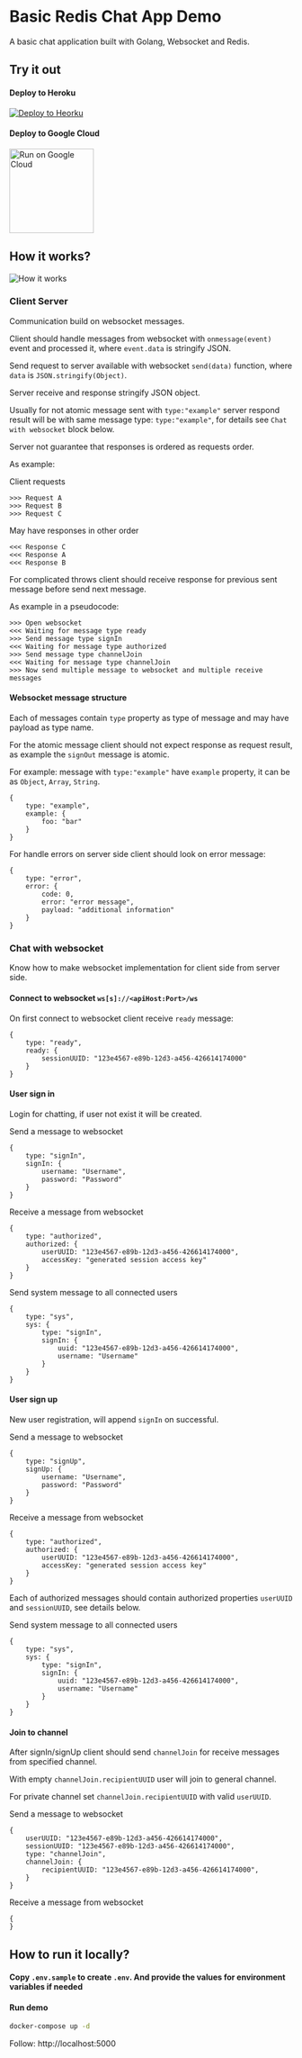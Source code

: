 # Basic Redis Chat App Demo

A basic chat application built with Golang, Websocket and Redis.

## Try it out

#### Deploy to Heroku

<p>
    <a href="https://heroku.com/deploy" target="_blank">
        <img src="https://www.herokucdn.com/deploy/button.svg" alt="Deploy to Heorku" />
    </a>
</p>

#### Deploy to Google Cloud

<p>
    <a href="https://deploy.cloud.run" target="_blank">
        <img src="https://deploy.cloud.run/button.svg" alt="Run on Google Cloud" width="150px"/>
    </a>
</p>

## How it works?

![How it works](docs/screenshot001.png)

### Client Server

Communication build on websocket messages.

Client should handle messages from websocket with `onmessage(event)` event and processed it, where `event.data` 
is stringify JSON.

Send request to server available with websocket `send(data)` function, where `data` is `JSON.stringify(Object)`.

Server receive and response stringify JSON object.

Usually for not atomic message sent with `type:"example"` server respond result will be with 
same message type: `type:"example"`, for details see `Chat with websocket` block below. 

Server not guarantee that responses is ordered as requests order. 

As example:

Client requests

```
>>> Request A
>>> Request B
>>> Request C
```

May have responses in other order

```
<<< Response C
<<< Response A
<<< Response B
```

For complicated throws client should receive response for previous sent message before send next message.

As example in a pseudocode: 

```
>>> Open websocket
<<< Waiting for message type ready
>>> Send message type signIn
<<< Waiting for message type authorized
>>> Send message type channelJoin
<<< Waiting for message type channelJoin
>>> Now send multiple message to websocket and multiple receive messages 
```

#### Websocket message structure

Each of messages contain `type` property as type of message and may have payload as type name.

For the atomic message client should not expect response as request result, as example the `signOut` message is atomic.

For example: message with `type:"example"` have `example` property, it can be as `Object`, `Array`, `String`.

```
{
    type: "example",
    example: {
        foo: "bar"
    }
}
```

For handle errors on server side client should look on error message: 

```
{
    type: "error",
    error: {
        code: 0,
        error: "error message",
        payload: "additional information"
    }
}
```

### Chat with websocket

Know how to make websocket implementation for client side from server side. 

#### Connect to websocket `ws[s]://<apiHost:Port>/ws`

On first connect to websocket client receive `ready` message:

```
{
    type: "ready",
    ready: {
        sessionUUID: "123e4567-e89b-12d3-a456-426614174000" 
    }
}
```

#### User sign in

Login for chatting, if user not exist it will be created.

Send a message to websocket
```
{
    type: "signIn",
    signIn: {
        username: "Username",
        password: "Password"
    }
}
```

Receive a message from websocket
```
{
    type: "authorized",
    authorized: {
        userUUID: "123e4567-e89b-12d3-a456-426614174000",
        accessKey: "generated session access key"
    }
}
```

Send system message to all connected users
```
{
    type: "sys",
    sys: {
        type: "signIn",
        signIn: {
            uuid: "123e4567-e89b-12d3-a456-426614174000",
            username: "Username"
        }
    }
}
```

#### User sign up

New user registration, will append `signIn` on successful. 

Send a message to websocket
```
{
    type: "signUp",
    signUp: {
        username: "Username",
        password: "Password"
    }
}
```

Receive a message from websocket
```
{
    type: "authorized",
    authorized: {
        userUUID: "123e4567-e89b-12d3-a456-426614174000",
        accessKey: "generated session access key"
    }
}
```

Each of authorized messages should contain authorized properties `userUUID` and `sessionUUID`, see details below.

Send system message to all connected users
```
{
    type: "sys",
    sys: {
        type: "signIn",
        signIn: {
            uuid: "123e4567-e89b-12d3-a456-426614174000",
            username: "Username"
        }
    }
}
```

#### Join to channel

After signIn/signUp client should send `channelJoin` for receive messages from specified channel.

With empty `channelJoin.recipientUUID` user will join to general channel.

For private channel set `channelJoin.recipientUUID` with valid `userUUID`.

Send a message to websocket
```
{
    userUUID: "123e4567-e89b-12d3-a456-426614174000",
    sessionUUID: "123e4567-e89b-12d3-a456-426614174000",
    type: "channelJoin",
    channelJoin: {
        recipientUUID: "123e4567-e89b-12d3-a456-426614174000",
    }
}
```

Receive a message from websocket
```
{
}
```

## How to run it locally?

#### Copy `.env.sample` to create `.env`. And provide the values for environment variables if needed

#### Run demo

```sh
docker-compose up -d
```

Follow: http://localhost:5000